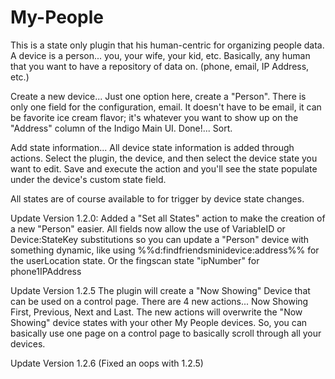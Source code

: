 # My-People
 This is a state only plugin that his human-centric for organizing people data.
 A device is a person... you, your wife, your kid, etc.  Basically, any human that you want
 to have a repository of data on.  (phone, email, IP Address, etc.)
 
 Create a new device...
 Just one option here, create a "Person".  There is only one field for the configuration,
 email.  It doesn't have to be email, it can be favorite ice cream flavor; it's whatever you 
 want to show up on the "Address" column of the Indigo Main UI.
 Done!... Sort.
 
 Add state information...
 All device state information is added through actions.  Select the plugin, the device, 
 and then select the device state you want to edit.  Save and execute the action and you'll 
 see the state populate under the device's custom state field.
 
 All states are of course available to for trigger by device state changes.
 
 Update Version 1.2.0:
 Added a "Set all States" action to make the creation of a new "Person" easier.
 All fields now allow the use of VariableID or Device:StateKey substitutions so you can 
 update a "Person" device with something dynamic, like using %%d:findfriendsminidevice:address%%
 for the userLocation state.
 Or the fingscan state "ipNumber" for phone1IPAddress
 
 Update Version 1.2.5
 The plugin will create a "Now Showing" Device that can be used on a control page.
 There are 4 new actions... Now Showing First, Previous, Next and Last.
 The new actions will overwrite the  "Now Showing" device states with your other My People devices.
 So, you can basically use one page on a control page to basically scroll through all your devices.
 
 Update Version 1.2.6 (Fixed an oops with 1.2.5)